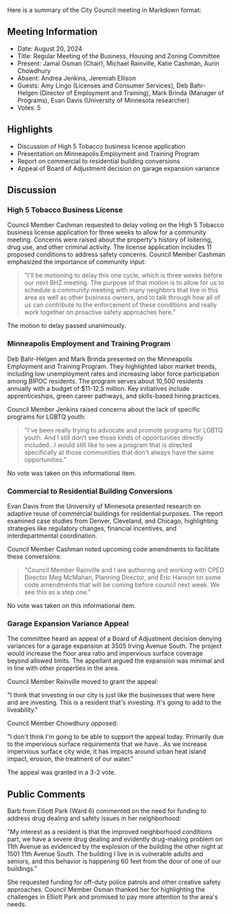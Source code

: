 Here is a summary of the City Council meeting in Markdown format:

## Meeting Information

- Date: August 20, 2024
- Title: Regular Meeting of the Business, Housing and Zoning Committee
- Present: Jamal Osman (Chair), Michael Rainville, Katie Cashman, Aurin Chowdhury
- Absent: Andrea Jenkins, Jeremiah Ellison 
- Guests: Amy Lingo (Licenses and Consumer Services), Deb Bahr-Helgen (Director of Employment and Training), Mark Brinda (Manager of Programs), Evan Davis (University of Minnesota researcher)
- Votes: 5

## Highlights

- Discussion of High 5 Tobacco business license application
- Presentation on Minneapolis Employment and Training Program
- Report on commercial to residential building conversions
- Appeal of Board of Adjustment decision on garage expansion variance

## Discussion

### High 5 Tobacco Business License

Council Member Cashman requested to delay voting on the High 5 Tobacco business license application for three weeks to allow for a community meeting. Concerns were raised about the property's history of loitering, drug use, and other criminal activity. The license application includes 11 proposed conditions to address safety concerns. Council Member Cashman emphasized the importance of community input:

> "I'll be motioning to delay this one cycle, which is three weeks before our next BHZ meeting. The purpose of that motion is to allow for us to schedule a community meeting with many neighbors that live in this area as well as other business owners, and to talk through how all of us can contribute to the enforcement of these conditions and really work together on proactive safety approaches here."

The motion to delay passed unanimously.

### Minneapolis Employment and Training Program

Deb Bahr-Helgen and Mark Brinda presented on the Minneapolis Employment and Training Program. They highlighted labor market trends, including low unemployment rates and increasing labor force participation among BIPOC residents. The program serves about 10,500 residents annually with a budget of $11-12.5 million. Key initiatives include apprenticeships, green career pathways, and skills-based hiring practices. 

Council Member Jenkins raised concerns about the lack of specific programs for LGBTQ youth:

> "I've been really trying to advocate and promote programs for LGBTQ youth. And I still don't see those kinds of opportunities directly included...I would still like to see a program that is directed specifically at those communities that don't always have the same opportunities."

No vote was taken on this informational item.

### Commercial to Residential Building Conversions

Evan Davis from the University of Minnesota presented research on adaptive reuse of commercial buildings for residential purposes. The report examined case studies from Denver, Cleveland, and Chicago, highlighting strategies like regulatory changes, financial incentives, and interdepartmental coordination. 

Council Member Cashman noted upcoming code amendments to facilitate these conversions:

> "Council Member Rainville and I are authoring and working with CPED Director Meg McMahan, Planning Director, and Eric Hanson on some code amendments that will be coming before council next week. We see this as a step one."

No vote was taken on this informational item.

### Garage Expansion Variance Appeal

The committee heard an appeal of a Board of Adjustment decision denying variances for a garage expansion at 3505 Irving Avenue South. The project would increase the floor area ratio and impervious surface coverage beyond allowed limits. The appellant argued the expansion was minimal and in line with other properties in the area. 

Council Member Rainville moved to grant the appeal:

"I think that investing in our city is just like the businesses that were here and are investing. This is a resident that's investing. It's going to add to the liveability."

Council Member Chowdhury opposed:

"I don't think I'm going to be able to support the appeal today. Primarily due to the impervious surface requirements that we have...As we increase impervious surface city wide, it has impacts around urban heat island impact, erosion, the treatment of our water."

The appeal was granted in a 3-2 vote.

## Public Comments

Barb from Elliott Park (Ward 6) commented on the need for funding to address drug dealing and safety issues in her neighborhood:

"My interest as a resident is that the improved neighborhood conditions part, we have a severe drug dealing and evidently drug-making problem on 11th Avenue as evidenced by the explosion of the building the other night at 1501 11th Avenue South. The building I live in is vulnerable adults and seniors, and this behavior is happening 60 feet from the door of one of our buildings."

She requested funding for off-duty police patrols and other creative safety approaches. Council Member Osman thanked her for highlighting the challenges in Elliott Park and promised to pay more attention to the area's needs.
